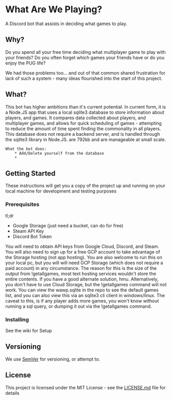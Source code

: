 
# What Are We Playing?

A Discord bot that assists in deciding what games to play.

## Why?

Do you spend all your free time deciding what multiplayer game to play with your friends? 
Do you often forget which games your friends have or do you enjoy the PUG life?

We had those problems too... and out of that common shared frustration for lack of such a system - many ideas flourished into the start of this project. 

## What?

This bot has higher ambitions than it's current potential. In current form, it is a Node.JS app that uses a local sqlite3 database to store information about players, and games. It compares data collected about players, and multiplayer games, and allows for quick scheduling of games - attempting to reduce the amount of time spent finding the commonality in all players. This database does not require a backend server, and is handled through the sqlite3 library in Node.JS. 
 	are 792kb and are manageable at small scale. 

 	What the bot does:
 		* Add/Delete yourself from the database
 		* 

## Getting Started

These instructions will get you a copy of the project up and running on your local machine for development and testing purposes

### Prerequisites

tl;dr
 * Google Storage (just need a bucket, can do for free)
 * Steam API Key
 * Discord Bot Token

You will need to obtain API keys from Google Cloud, Discord, and Steam. You will also need to sign up for a free GCP account to take advantage of the Storage hosting (not app hosting). You are also welcome to run this on your local pc, but you will will need GCP Storage (which does not require a paid account) in any circumstance. The reason for this is the size of the output from !getallgames, most text hosting services wouldn't store the entire contents. If you have a good alternate solution, hmu. Alternatively, you don't have to use Cloud Storage, but the !getallgames command will not work. You can view the wawp.sqlite in the repo to see the default games list, and you can also view this via an sqlite3 cli client in windows/linux. The caveat to this, is if any player adds more games, you won't know without running a sql query, or dumping it out via the !getallgames command.

### Installing

See the wiki for Setup

## Versioning

We use [SemVer](http://semver.org/) for versioning, or attempt to.

## License

This project is licensed under the MIT License - see the [LICENSE.md](https://github.com/sliptripfall/wawp/blob/master/LICENSE) file for details

